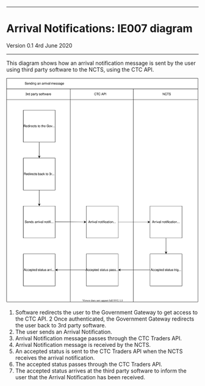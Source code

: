 ---

# Arrival Notifications: IE007 diagram

Version 0.1 4rd June 2020
***


This diagram shows how an arrival notification message is sent by the user using third party software to the NCTS, using the CTC API.

<img src="../figures/sending-an-arrival-message-ie007.svg"/>

1. Software redirects the user to the Government Gateway to get access to the CTC API.
2  Once authenticated, the Government Gateway redirects the user back to 3rd party software.
3. The user sends an Arrival Notification.
4. Arrival Notification message passes through the CTC Traders API.
5. Arrival Notification message is received by the NCTS.
6. An accepted status is sent to the CTC Traders API when the NCTS receives the arrival notification.
7. The accepted status passes through the CTC Traders API.
8. The accepted status arrives at the third party software to inform the user that the Arrival Notification has been received.
